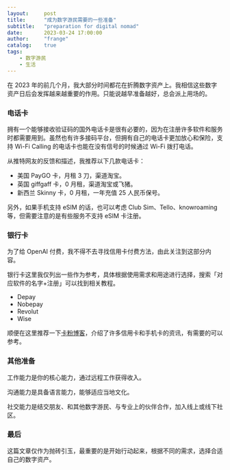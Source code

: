 ```yaml
---
layout:     post
title:      "成为数字游民需要的一些准备"
subtitle:   "preparation for digital nomad"
date:       2023-03-24 17:00:00
author:     "frange"
catalog:    true
tags:
    - 数字游民
    - 生活
---
```


在 2023 年的前几个月，我大部分时间都花在折腾数字资产上。我相信这些数字资产日后会发挥越来越重要的作用。只能说越早准备越好，总会派上用场的。

### 电话卡

拥有一个能够接收验证码的国外电话卡是很有必要的，因为在注册许多软件和服务时都需要用到。虽然也有许多接码平台，但拥有自己的电话卡更加放心和保险，支持 Wi-Fi Calling 的电话卡也能在没有信号的时候通过 Wi-Fi 拨打电话。

从推特网友的反馈和描述，我推荐以下几款电话卡：

- 美国 PayGO 卡，月租 3 刀，渠道淘宝。
- 英国 giffgaff 卡，0 月租，渠道淘宝或飞猪。
- 新西兰 Skinny 卡，0 月租，一年充值 25 人民币保号。

另外，如果手机支持 eSIM 的话，也可以考虑 Club Sim、Tello、knowroaming 等，但需要注意的是有些服务不支持 eSIM 卡注册。

### 银行卡

为了给 OpenAI 付费，我不得不去寻找信用卡付费方法，由此关注到这部分内容。

银行卡这里我仅列出一些作为参考，具体根据使用需求和用途进行选择，搜索「对应软件的名字+注册」可以找到相关教程。

- Depay
- Nobepay
- Revolut
- Wise

顺便在这里推荐一下[卡粉博客](https://docofcard.com/)，介绍了许多信用卡和手机卡的资讯，有需要的可以参考。

### 其他准备

工作能力是你的核心能力，通过远程工作获得收入。

沟通能力是具备语言能力，能够适应当地文化。

社交能力是结交朋友、和其他数字游民、与专业上的伙伴合作，加入线上或线下社区。

### 最后

这篇文章仅作为抛砖引玉，最重要的是开始行动起来，根据不同的需求，选择合适自己的数字资产。